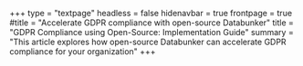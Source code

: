 +++
type = "textpage"
headless = false
hidenavbar = true
frontpage = true
#title = "Accelerate GDPR compliance with open-source Databunker"
title = "GDPR Compliance using Open-Source: Implementation Guide"
summary = "This article explores how open-source Databunker can accelerate GDPR compliance for your organization"
+++
